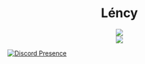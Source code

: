 <h1 align="center">Léncy</h1>

<div align="center">
  <img src="https://komarev.com/ghpvc/?username=lencydev&color=5865f2"/>
</div>

<div align="center">
    <a href="https://discord.com/users/842600159682363433" title="Discord Profile"><img src="https://lanyard-profile-readme.vercel.app/api/842600159682363433"></a>
</div>

[![Discord Presence](https://lanyard-profile-readme.vercel.app/api/842600159682363433)](https://discord.com/users/842600159682363433)
